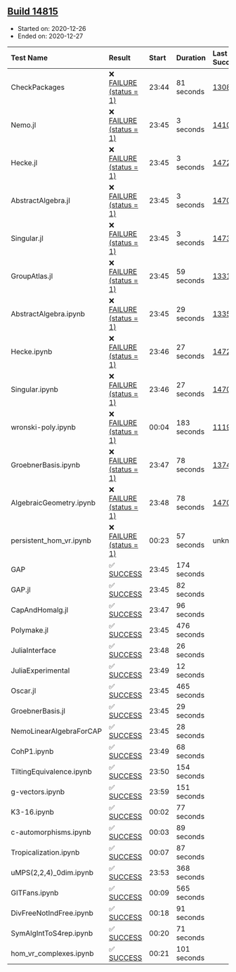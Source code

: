 ## [Build 14815](https://oscarci.mathematik.uni-kl.de/job/oscar/14815/)

* Started on: 2020-12-26
* Ended on: 2020-12-27

| Test Name    | Result | Start | Duration | Last Success | First Failure |
|:-------------|:-------|:------|:---------|:-------------|:--------------|
| CheckPackages | ❌ [FAILURE (status = 1)](https://oscarci.mathematik.uni-kl.de/job/oscar/14815/artifact/logs/build-14815/CheckPackages.log) | 23:44 | 81 seconds | [13085](https://oscarci.mathematik.uni-kl.de/job/oscar/13085/) | [13086](https://oscarci.mathematik.uni-kl.de/job/oscar/13086/) |
| Nemo.jl | ❌ [FAILURE (status = 1)](https://oscarci.mathematik.uni-kl.de/job/oscar/14815/artifact/logs/build-14815/Nemo.jl.log) | 23:45 | 3 seconds | [14101](https://oscarci.mathematik.uni-kl.de/job/oscar/14101/) | [14102](https://oscarci.mathematik.uni-kl.de/job/oscar/14102/) |
| Hecke.jl | ❌ [FAILURE (status = 1)](https://oscarci.mathematik.uni-kl.de/job/oscar/14815/artifact/logs/build-14815/Hecke.jl.log) | 23:45 | 3 seconds | [14723](https://oscarci.mathematik.uni-kl.de/job/oscar/14723/) | [14724](https://oscarci.mathematik.uni-kl.de/job/oscar/14724/) |
| AbstractAlgebra.jl | ❌ [FAILURE (status = 1)](https://oscarci.mathematik.uni-kl.de/job/oscar/14815/artifact/logs/build-14815/AbstractAlgebra.jl.log) | 23:45 | 3 seconds | [14701](https://oscarci.mathematik.uni-kl.de/job/oscar/14701/) | [14702](https://oscarci.mathematik.uni-kl.de/job/oscar/14702/) |
| Singular.jl | ❌ [FAILURE (status = 1)](https://oscarci.mathematik.uni-kl.de/job/oscar/14815/artifact/logs/build-14815/Singular.jl.log) | 23:45 | 3 seconds | [14732](https://oscarci.mathematik.uni-kl.de/job/oscar/14732/) | [14733](https://oscarci.mathematik.uni-kl.de/job/oscar/14733/) |
| GroupAtlas.jl | ❌ [FAILURE (status = 1)](https://oscarci.mathematik.uni-kl.de/job/oscar/14815/artifact/logs/build-14815/GroupAtlas.jl.log) | 23:45 | 59 seconds | [13311](https://oscarci.mathematik.uni-kl.de/job/oscar/13311/) | [13312](https://oscarci.mathematik.uni-kl.de/job/oscar/13312/) |
| AbstractAlgebra.ipynb | ❌ [FAILURE (status = 1)](https://oscarci.mathematik.uni-kl.de/job/oscar/14815/artifact/logs/build-14815/AbstractAlgebra.ipynb.log) | 23:45 | 29 seconds | [13355](https://oscarci.mathematik.uni-kl.de/job/oscar/13355/) | [13356](https://oscarci.mathematik.uni-kl.de/job/oscar/13356/) |
| Hecke.ipynb | ❌ [FAILURE (status = 1)](https://oscarci.mathematik.uni-kl.de/job/oscar/14815/artifact/logs/build-14815/Hecke.ipynb.log) | 23:46 | 27 seconds | [14723](https://oscarci.mathematik.uni-kl.de/job/oscar/14723/) | [14724](https://oscarci.mathematik.uni-kl.de/job/oscar/14724/) |
| Singular.ipynb | ❌ [FAILURE (status = 1)](https://oscarci.mathematik.uni-kl.de/job/oscar/14815/artifact/logs/build-14815/Singular.ipynb.log) | 23:46 | 27 seconds | [14701](https://oscarci.mathematik.uni-kl.de/job/oscar/14701/) | [14702](https://oscarci.mathematik.uni-kl.de/job/oscar/14702/) |
| wronski-poly.ipynb | ❌ [FAILURE (status = 1)](https://oscarci.mathematik.uni-kl.de/job/oscar/14815/artifact/logs/build-14815/wronski-poly.ipynb.log) | 00:04 | 183 seconds | [11192](https://oscarci.mathematik.uni-kl.de/job/oscar/11192/) | [11193](https://oscarci.mathematik.uni-kl.de/job/oscar/11193/) |
| GroebnerBasis.ipynb | ❌ [FAILURE (status = 1)](https://oscarci.mathematik.uni-kl.de/job/oscar/14815/artifact/logs/build-14815/GroebnerBasis.ipynb.log) | 23:47 | 78 seconds | [13748](https://oscarci.mathematik.uni-kl.de/job/oscar/13748/) | [13749](https://oscarci.mathematik.uni-kl.de/job/oscar/13749/) |
| AlgebraicGeometry.ipynb | ❌ [FAILURE (status = 1)](https://oscarci.mathematik.uni-kl.de/job/oscar/14815/artifact/logs/build-14815/AlgebraicGeometry.ipynb.log) | 23:48 | 78 seconds | [14701](https://oscarci.mathematik.uni-kl.de/job/oscar/14701/) | [14702](https://oscarci.mathematik.uni-kl.de/job/oscar/14702/) |
| persistent_hom_vr.ipynb | ❌ [FAILURE (status = 1)](https://oscarci.mathematik.uni-kl.de/job/oscar/14815/artifact/logs/build-14815/persistent_hom_vr.ipynb.log) | 00:23 | 57 seconds | unknown | unknown |
| GAP | ✅ [SUCCESS](https://oscarci.mathematik.uni-kl.de/job/oscar/14815/artifact/logs/build-14815/GAP.log) | 23:45 | 174 seconds |  |  |
| GAP.jl | ✅ [SUCCESS](https://oscarci.mathematik.uni-kl.de/job/oscar/14815/artifact/logs/build-14815/GAP.jl.log) | 23:45 | 82 seconds |  |  |
| CapAndHomalg.jl | ✅ [SUCCESS](https://oscarci.mathematik.uni-kl.de/job/oscar/14815/artifact/logs/build-14815/CapAndHomalg.jl.log) | 23:47 | 96 seconds |  |  |
| Polymake.jl | ✅ [SUCCESS](https://oscarci.mathematik.uni-kl.de/job/oscar/14815/artifact/logs/build-14815/Polymake.jl.log) | 23:45 | 476 seconds |  |  |
| JuliaInterface | ✅ [SUCCESS](https://oscarci.mathematik.uni-kl.de/job/oscar/14815/artifact/logs/build-14815/JuliaInterface.log) | 23:48 | 26 seconds |  |  |
| JuliaExperimental | ✅ [SUCCESS](https://oscarci.mathematik.uni-kl.de/job/oscar/14815/artifact/logs/build-14815/JuliaExperimental.log) | 23:49 | 12 seconds |  |  |
| Oscar.jl | ✅ [SUCCESS](https://oscarci.mathematik.uni-kl.de/job/oscar/14815/artifact/logs/build-14815/Oscar.jl.log) | 23:45 | 465 seconds |  |  |
| GroebnerBasis.jl | ✅ [SUCCESS](https://oscarci.mathematik.uni-kl.de/job/oscar/14815/artifact/logs/build-14815/GroebnerBasis.jl.log) | 23:45 | 29 seconds |  |  |
| NemoLinearAlgebraForCAP | ✅ [SUCCESS](https://oscarci.mathematik.uni-kl.de/job/oscar/14815/artifact/logs/build-14815/NemoLinearAlgebraForCAP.log) | 23:45 | 28 seconds |  |  |
| CohP1.ipynb | ✅ [SUCCESS](https://oscarci.mathematik.uni-kl.de/job/oscar/14815/artifact/logs/build-14815/CohP1.ipynb.log) | 23:49 | 68 seconds |  |  |
| TiltingEquivalence.ipynb | ✅ [SUCCESS](https://oscarci.mathematik.uni-kl.de/job/oscar/14815/artifact/logs/build-14815/TiltingEquivalence.ipynb.log) | 23:50 | 154 seconds |  |  |
| g-vectors.ipynb | ✅ [SUCCESS](https://oscarci.mathematik.uni-kl.de/job/oscar/14815/artifact/logs/build-14815/g-vectors.ipynb.log) | 23:59 | 151 seconds |  |  |
| K3-16.ipynb | ✅ [SUCCESS](https://oscarci.mathematik.uni-kl.de/job/oscar/14815/artifact/logs/build-14815/K3-16.ipynb.log) | 00:02 | 77 seconds |  |  |
| c-automorphisms.ipynb | ✅ [SUCCESS](https://oscarci.mathematik.uni-kl.de/job/oscar/14815/artifact/logs/build-14815/c-automorphisms.ipynb.log) | 00:03 | 89 seconds |  |  |
| Tropicalization.ipynb | ✅ [SUCCESS](https://oscarci.mathematik.uni-kl.de/job/oscar/14815/artifact/logs/build-14815/Tropicalization.ipynb.log) | 00:07 | 87 seconds |  |  |
| uMPS(2,2,4)_0dim.ipynb | ✅ [SUCCESS](https://oscarci.mathematik.uni-kl.de/job/oscar/14815/artifact/logs/build-14815/uMPS-2-2-4-_0dim.ipynb.log) | 23:53 | 368 seconds |  |  |
| GITFans.ipynb | ✅ [SUCCESS](https://oscarci.mathematik.uni-kl.de/job/oscar/14815/artifact/logs/build-14815/GITFans.ipynb.log) | 00:09 | 565 seconds |  |  |
| DivFreeNotIndFree.ipynb | ✅ [SUCCESS](https://oscarci.mathematik.uni-kl.de/job/oscar/14815/artifact/logs/build-14815/DivFreeNotIndFree.ipynb.log) | 00:18 | 91 seconds |  |  |
| SymAlgIntToS4rep.ipynb | ✅ [SUCCESS](https://oscarci.mathematik.uni-kl.de/job/oscar/14815/artifact/logs/build-14815/SymAlgIntToS4rep.ipynb.log) | 00:20 | 71 seconds |  |  |
| hom_vr_complexes.ipynb | ✅ [SUCCESS](https://oscarci.mathematik.uni-kl.de/job/oscar/14815/artifact/logs/build-14815/hom_vr_complexes.ipynb.log) | 00:21 | 101 seconds |  |  |
